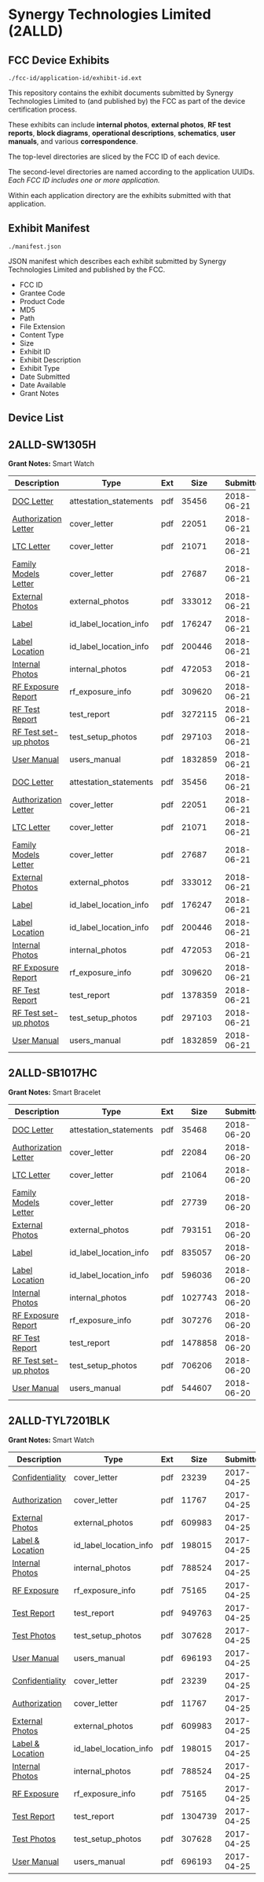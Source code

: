 # Synergy Technologies Limited (2ALLD)
## FCC Device Exhibits

```
./fcc-id/application-id/exhibit-id.ext
```

This repository contains the exhibit documents submitted by Synergy Technologies Limited to (and published by) the FCC as part of the device certification process.

These exhibits can include **internal photos**, **external photos**, **RF test reports**, **block diagrams**, **operational descriptions**, **schematics**, **user manuals**, and various **correspondence**.

The top-level directories are sliced by the FCC ID of each device.

The second-level directories are named according to the application UUIDs. *Each FCC ID includes one or more application.*

Within each application directory are the exhibits submitted with that application. 

## Exhibit Manifest

```
./manifest.json
```

JSON manifest which describes each exhibit submitted by Synergy Technologies Limited and published by the FCC.

- FCC ID
- Grantee Code
- Product Code
- MD5
- Path
- File Extension
- Content Type
- Size
- Exhibit ID
- Exhibit Description
- Exhibit Type
- Date Submitted
- Date Available
- Grant Notes

## Device List
## 2ALLD-SW1305H
**Grant Notes:** Smart Watch

| Description | Type | Ext | Size | Submitted | Available |
| ----------- | ---- | --- | ---- | --------- | --------- |
| [DOC Letter](2ALLD-SW1305H/8a21009b64c2ee8cd9659302000e2dd8/3896243.pdf) | attestation_statements | pdf | 35456 | 2018-06-21 | 2018-06-21 |
| [Authorization Letter](2ALLD-SW1305H/8a21009b64c2ee8cd9659302000e2dd8/3896245.pdf) | cover_letter | pdf | 22051 | 2018-06-21 | 2018-06-21 |
| [LTC Letter](2ALLD-SW1305H/8a21009b64c2ee8cd9659302000e2dd8/3896246.pdf) | cover_letter | pdf | 21071 | 2018-06-21 | 2018-06-21 |
| [Family Models Letter](2ALLD-SW1305H/8a21009b64c2ee8cd9659302000e2dd8/3896247.pdf) | cover_letter | pdf | 27687 | 2018-06-21 | 2018-06-21 |
| [External Photos](2ALLD-SW1305H/8a21009b64c2ee8cd9659302000e2dd8/3896248.pdf) | external_photos | pdf | 333012 | 2018-06-21 | 2018-06-21 |
| [Label](2ALLD-SW1305H/8a21009b64c2ee8cd9659302000e2dd8/3896249.pdf) | id_label_location_info | pdf | 176247 | 2018-06-21 | 2018-06-21 |
| [Label Location](2ALLD-SW1305H/8a21009b64c2ee8cd9659302000e2dd8/3896250.pdf) | id_label_location_info | pdf | 200446 | 2018-06-21 | 2018-06-21 |
| [Internal Photos](2ALLD-SW1305H/8a21009b64c2ee8cd9659302000e2dd8/3896251.pdf) | internal_photos | pdf | 472053 | 2018-06-21 | 2018-06-21 |
| [RF Exposure Report](2ALLD-SW1305H/8a21009b64c2ee8cd9659302000e2dd8/3896253.pdf) | rf_exposure_info | pdf | 309620 | 2018-06-21 | 2018-06-21 |
| [RF Test Report](2ALLD-SW1305H/8a21009b64c2ee8cd9659302000e2dd8/3896256.pdf) | test_report | pdf | 3272115 | 2018-06-21 | 2018-06-21 |
| [RF Test set-up photos](2ALLD-SW1305H/8a21009b64c2ee8cd9659302000e2dd8/3896257.pdf) | test_setup_photos | pdf | 297103 | 2018-06-21 | 2018-06-21 |
| [User Manual](2ALLD-SW1305H/8a21009b64c2ee8cd9659302000e2dd8/3896255.pdf) | users_manual | pdf | 1832859 | 2018-06-21 | 2018-06-21 |
| [DOC Letter](2ALLD-SW1305H/0adb93ef0b0061b47a49a6b85fd45126/3896243.pdf) | attestation_statements | pdf | 35456 | 2018-06-21 | 2018-06-21 |
| [Authorization Letter](2ALLD-SW1305H/0adb93ef0b0061b47a49a6b85fd45126/3896245.pdf) | cover_letter | pdf | 22051 | 2018-06-21 | 2018-06-21 |
| [LTC Letter](2ALLD-SW1305H/0adb93ef0b0061b47a49a6b85fd45126/3896246.pdf) | cover_letter | pdf | 21071 | 2018-06-21 | 2018-06-21 |
| [Family Models Letter](2ALLD-SW1305H/0adb93ef0b0061b47a49a6b85fd45126/3896247.pdf) | cover_letter | pdf | 27687 | 2018-06-21 | 2018-06-21 |
| [External Photos](2ALLD-SW1305H/0adb93ef0b0061b47a49a6b85fd45126/3896248.pdf) | external_photos | pdf | 333012 | 2018-06-21 | 2018-06-21 |
| [Label](2ALLD-SW1305H/0adb93ef0b0061b47a49a6b85fd45126/3896249.pdf) | id_label_location_info | pdf | 176247 | 2018-06-21 | 2018-06-21 |
| [Label Location](2ALLD-SW1305H/0adb93ef0b0061b47a49a6b85fd45126/3896250.pdf) | id_label_location_info | pdf | 200446 | 2018-06-21 | 2018-06-21 |
| [Internal Photos](2ALLD-SW1305H/0adb93ef0b0061b47a49a6b85fd45126/3896251.pdf) | internal_photos | pdf | 472053 | 2018-06-21 | 2018-06-21 |
| [RF Exposure Report](2ALLD-SW1305H/0adb93ef0b0061b47a49a6b85fd45126/3896253.pdf) | rf_exposure_info | pdf | 309620 | 2018-06-21 | 2018-06-21 |
| [RF Test Report](2ALLD-SW1305H/0adb93ef0b0061b47a49a6b85fd45126/3896283.pdf) | test_report | pdf | 1378359 | 2018-06-21 | 2018-06-21 |
| [RF Test set-up photos](2ALLD-SW1305H/0adb93ef0b0061b47a49a6b85fd45126/3896257.pdf) | test_setup_photos | pdf | 297103 | 2018-06-21 | 2018-06-21 |
| [User Manual](2ALLD-SW1305H/0adb93ef0b0061b47a49a6b85fd45126/3896255.pdf) | users_manual | pdf | 1832859 | 2018-06-21 | 2018-06-21 |
## 2ALLD-SB1017HC
**Grant Notes:** Smart Bracelet

| Description | Type | Ext | Size | Submitted | Available |
| ----------- | ---- | --- | ---- | --------- | --------- |
| [DOC Letter](2ALLD-SB1017HC/d687e8189873b54abbea4520d161d5ea/3894220.pdf) | attestation_statements | pdf | 35468 | 2018-06-20 | 2018-06-20 |
| [Authorization Letter](2ALLD-SB1017HC/d687e8189873b54abbea4520d161d5ea/3894222.pdf) | cover_letter | pdf | 22084 | 2018-06-20 | 2018-06-20 |
| [LTC Letter](2ALLD-SB1017HC/d687e8189873b54abbea4520d161d5ea/3894223.pdf) | cover_letter | pdf | 21064 | 2018-06-20 | 2018-06-20 |
| [Family Models Letter](2ALLD-SB1017HC/d687e8189873b54abbea4520d161d5ea/3894224.pdf) | cover_letter | pdf | 27739 | 2018-06-20 | 2018-06-20 |
| [External Photos](2ALLD-SB1017HC/d687e8189873b54abbea4520d161d5ea/3894225.pdf) | external_photos | pdf | 793151 | 2018-06-20 | 2018-06-20 |
| [Label](2ALLD-SB1017HC/d687e8189873b54abbea4520d161d5ea/3894226.pdf) | id_label_location_info | pdf | 835057 | 2018-06-20 | 2018-06-20 |
| [Label Location](2ALLD-SB1017HC/d687e8189873b54abbea4520d161d5ea/3894227.pdf) | id_label_location_info | pdf | 596036 | 2018-06-20 | 2018-06-20 |
| [Internal Photos](2ALLD-SB1017HC/d687e8189873b54abbea4520d161d5ea/3894228.pdf) | internal_photos | pdf | 1027743 | 2018-06-20 | 2018-06-20 |
| [RF Exposure Report](2ALLD-SB1017HC/d687e8189873b54abbea4520d161d5ea/3894230.pdf) | rf_exposure_info | pdf | 307276 | 2018-06-20 | 2018-06-20 |
| [RF Test Report](2ALLD-SB1017HC/d687e8189873b54abbea4520d161d5ea/3894233.pdf) | test_report | pdf | 1478858 | 2018-06-20 | 2018-06-20 |
| [RF Test set-up photos](2ALLD-SB1017HC/d687e8189873b54abbea4520d161d5ea/3894234.pdf) | test_setup_photos | pdf | 706206 | 2018-06-20 | 2018-06-20 |
| [User Manual](2ALLD-SB1017HC/d687e8189873b54abbea4520d161d5ea/3894232.pdf) | users_manual | pdf | 544607 | 2018-06-20 | 2018-06-20 |
## 2ALLD-TYL7201BLK
**Grant Notes:** Smart Watch

| Description | Type | Ext | Size | Submitted | Available |
| ----------- | ---- | --- | ---- | --------- | --------- |
| [Confidentiality](2ALLD-TYL7201BLK/a87ed5b52a7ffa464a52f72dcbdb9b33/3370722.pdf) | cover_letter | pdf | 23239 | 2017-04-25 | 2017-04-25 |
| [Authorization](2ALLD-TYL7201BLK/a87ed5b52a7ffa464a52f72dcbdb9b33/3370725.pdf) | cover_letter | pdf | 11767 | 2017-04-25 | 2017-04-25 |
| [External Photos](2ALLD-TYL7201BLK/a87ed5b52a7ffa464a52f72dcbdb9b33/3370719.pdf) | external_photos | pdf | 609983 | 2017-04-25 | 2017-04-25 |
| [Label & Location](2ALLD-TYL7201BLK/a87ed5b52a7ffa464a52f72dcbdb9b33/3370723.pdf) | id_label_location_info | pdf | 198015 | 2017-04-25 | 2017-04-25 |
| [Internal Photos](2ALLD-TYL7201BLK/a87ed5b52a7ffa464a52f72dcbdb9b33/3370720.pdf) | internal_photos | pdf | 788524 | 2017-04-25 | 2017-04-25 |
| [RF Exposure](2ALLD-TYL7201BLK/a87ed5b52a7ffa464a52f72dcbdb9b33/3370724.pdf) | rf_exposure_info | pdf | 75165 | 2017-04-25 | 2017-04-25 |
| [Test Report](2ALLD-TYL7201BLK/a87ed5b52a7ffa464a52f72dcbdb9b33/3370749.pdf) | test_report | pdf | 949763 | 2017-04-25 | 2017-04-25 |
| [Test Photos](2ALLD-TYL7201BLK/a87ed5b52a7ffa464a52f72dcbdb9b33/3370718.pdf) | test_setup_photos | pdf | 307628 | 2017-04-25 | 2017-04-25 |
| [User Manual](2ALLD-TYL7201BLK/a87ed5b52a7ffa464a52f72dcbdb9b33/3370721.pdf) | users_manual | pdf | 696193 | 2017-04-25 | 2017-04-25 |
| [Confidentiality](2ALLD-TYL7201BLK/a33c4014756d321b7ef8ac9e59b9fbb2/3370722.pdf) | cover_letter | pdf | 23239 | 2017-04-25 | 2017-04-25 |
| [Authorization](2ALLD-TYL7201BLK/a33c4014756d321b7ef8ac9e59b9fbb2/3370725.pdf) | cover_letter | pdf | 11767 | 2017-04-25 | 2017-04-25 |
| [External Photos](2ALLD-TYL7201BLK/a33c4014756d321b7ef8ac9e59b9fbb2/3370719.pdf) | external_photos | pdf | 609983 | 2017-04-25 | 2017-04-25 |
| [Label & Location](2ALLD-TYL7201BLK/a33c4014756d321b7ef8ac9e59b9fbb2/3370723.pdf) | id_label_location_info | pdf | 198015 | 2017-04-25 | 2017-04-25 |
| [Internal Photos](2ALLD-TYL7201BLK/a33c4014756d321b7ef8ac9e59b9fbb2/3370720.pdf) | internal_photos | pdf | 788524 | 2017-04-25 | 2017-04-25 |
| [RF Exposure](2ALLD-TYL7201BLK/a33c4014756d321b7ef8ac9e59b9fbb2/3370724.pdf) | rf_exposure_info | pdf | 75165 | 2017-04-25 | 2017-04-25 |
| [Test Report](2ALLD-TYL7201BLK/a33c4014756d321b7ef8ac9e59b9fbb2/3370750.pdf) | test_report | pdf | 1304739 | 2017-04-25 | 2017-04-25 |
| [Test Photos](2ALLD-TYL7201BLK/a33c4014756d321b7ef8ac9e59b9fbb2/3370718.pdf) | test_setup_photos | pdf | 307628 | 2017-04-25 | 2017-04-25 |
| [User Manual](2ALLD-TYL7201BLK/a33c4014756d321b7ef8ac9e59b9fbb2/3370721.pdf) | users_manual | pdf | 696193 | 2017-04-25 | 2017-04-25 |
